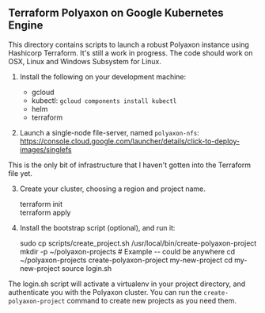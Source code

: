 Terraform Polyaxon on Google Kubernetes Engine
----------------------------------------------

This directory contains scripts to launch a robust Polyaxon instance using
Hashicorp Terraform. It's still a work in progress. The code should work on
OSX, Linux and Windows Subsystem for Linux.

1. Install the following on your development machine:

    * gcloud
    * kubectl: `gcloud components install kubectl`
    * helm
    * terraform

2. Launch a single-node file-server, named `polyaxon-nfs`:
   https://console.cloud.google.com/launcher/details/click-to-deploy-images/singlefs

This is the only bit of infrastructure that I haven't gotten into the Terraform
file yet.

3. Create your cluster, choosing a region and project name.

    terraform init    
    terraform apply

4. Install the bootstrap script (optional), and run it:

    sudo cp scripts/create_project.sh /usr/local/bin/create-polyaxon-project
    mkdir -p ~/polyaxon-projects # Example -- could be anywhere
    cd ~/polyaxon-projects
    create-polyaxon-project my-new-project
    cd my-new-project
    source login.sh

The login.sh script will activate a virtualenv in your project directory, and
authenticate you with the Polyaxon cluster. You can run the
`create-polyaxon-project` command to create new projects as you need them.
